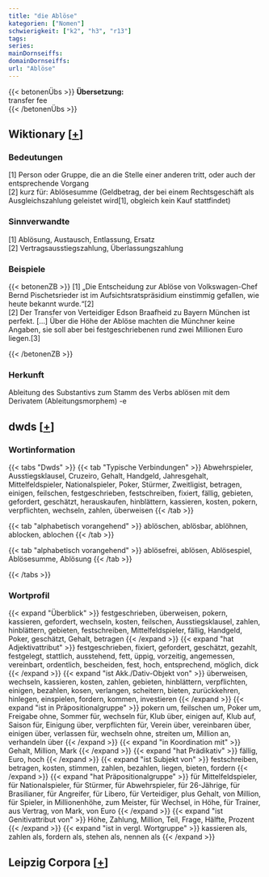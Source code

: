 ```yaml
---
title: "die Ablöse"
kategorien: ["Nomen"]
schwierigkeit: ["k2", "h3", "r13"]
tags:
series:
mainDornseiffs:
domainDornseiffs:
url: "Ablöse"
---
```


{{< betonenÜbs >}}
**Übersetzung:**  
transfer fee  
{{< /betonenÜbs >}}

## Wiktionary [[+](https://de.wiktionary.org/wiki/Ablöse)]

### Bedeutungen
[1] Person oder Gruppe, die an die Stelle einer anderen tritt, oder auch der entsprechende Vorgang  
[2] kurz für: Ablösesumme (Geldbetrag, der bei einem Rechtsgeschäft als Ausgleichszahlung geleistet wird[1], obgleich kein Kauf stattfindet)  

### Sinnverwandte
[1] Ablösung, Austausch, Entlassung, Ersatz  
[2] Vertragsausstiegszahlung, Überlassungszahlung  

### Beispiele
{{< betonenZB >}}
[1] „Die Entscheidung zur Ablöse von Volkswagen-Chef Bernd Pischetsrieder ist im Aufsichtsratspräsidium einstimmig gefallen, wie heute bekannt wurde.“[2]  
[2] Der Transfer von Verteidiger Edson Braafheid zu Bayern München ist perfekt. […] Über die Höhe der Ablöse machten die Münchner keine Angaben, sie soll aber bei festgeschriebenen rund zwei Millionen Euro liegen.[3]  

{{< /betonenZB >}}
### Herkunft
Ableitung des Substantivs zum Stamm des Verbs ablösen mit dem Derivatem (Ableitungsmorphem) -e  



## dwds [[+](https://www.dwds.de/wb/Ablöse)]

### Wortinformation
{{< tabs "Dwds" >}}
{{< tab "Typische Verbindungen" >}}
Abwehrspieler, Ausstiegsklausel, Cruzeiro, Gehalt, Handgeld, Jahresgehalt, Mittelfeldspieler, Nationalspieler, Poker, Stürmer, Zweitligist, betragen, einigen, feilschen, festgeschrieben, festschreiben, fixiert, fällig, gebieten, gefordert, geschätzt, herauskaufen, hinblättern, kassieren, kosten, pokern, verpflichten, wechseln, zahlen, überweisen
{{< /tab >}}

{{< tab "alphabetisch vorangehend" >}}
ablöschen, ablösbar, ablöhnen, ablocken, ablochen
{{< /tab >}}

{{< tab "alphabetisch vorangehend" >}}
ablösefrei, ablösen, Ablösespiel, Ablösesumme, Ablösung
{{< /tab >}}

{{< /tabs >}}

### Wortprofil
{{< expand "Überblick" >}} festgeschrieben, überweisen, pokern, kassieren, gefordert, wechseln, kosten, feilschen, Ausstiegsklausel, zahlen, hinblättern, gebieten, festschreiben, Mittelfeldspieler, fällig, Handgeld, Poker, geschätzt, Gehalt, betragen {{< /expand >}}
{{< expand "hat Adjektivattribut" >}} festgeschrieben, fixiert, gefordert, geschätzt, gezahlt, festgelegt, stattlich, ausstehend, fett, üppig, vorzeitig, angemessen, vereinbart, ordentlich, bescheiden, fest, hoch, entsprechend, möglich, dick {{< /expand >}}
{{< expand "ist Akk./Dativ-Objekt von" >}} überweisen, wechseln, kassieren, kosten, zahlen, gebieten, hinblättern, verpflichten, einigen, bezahlen, kosen, verlangen, scheitern, bieten, zurückkehren, hinlegen, einspielen, fordern, kommen, investieren {{< /expand >}}
{{< expand "ist in Präpositionalgruppe" >}} pokern um, feilschen um, Poker um, Freigabe ohne, Sommer für, wechseln für, Klub über, einigen auf, Klub auf, Saison für, Einigung über, verpflichten für, Verein über, vereinbaren über, einigen über, verlassen für, wechseln ohne, streiten um, Million an, verhandeln über {{< /expand >}}
{{< expand "in Koordination mit" >}} Gehalt, Million, Mark {{< /expand >}}
{{< expand "hat Prädikativ" >}} fällig, Euro, hoch {{< /expand >}}
{{< expand "ist Subjekt von" >}} festschreiben, betragen, kosten, stimmen, zahlen, bezahlen, liegen, bieten, fordern {{< /expand >}}
{{< expand "hat Präpositionalgruppe" >}} für Mittelfeldspieler, für Nationalspieler, für Stürmer, für Abwehrspieler, für 26-Jährige, für Brasilianer, für Angreifer, für Libero, für Verteidiger, plus Gehalt, von Million, für Spieler, in Millionenhöhe, zum Meister, für Wechsel, in Höhe, für Trainer, aus Vertrag, von Mark, von Euro {{< /expand >}}
{{< expand "ist Genitivattribut von" >}} Höhe, Zahlung, Million, Teil, Frage, Hälfte, Prozent {{< /expand >}}
{{< expand "ist in vergl. Wortgruppe" >}} kassieren als, zahlen als, fordern als, stehen als, nennen als {{< /expand >}}

## Leipzig Corpora [[+](https://corpora.uni-leipzig.de/en/res?word=Ablöse&corpusId=deu_newscrawl-public_2018)]

